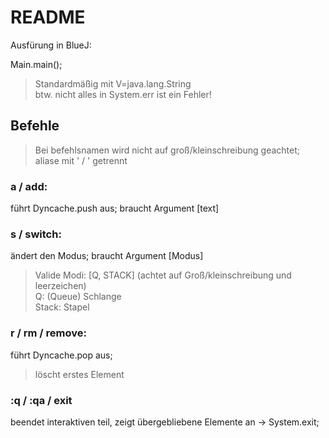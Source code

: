 # README

Ausfürung in BlueJ:

Main.main();

> Standardmäßig mit V=java.lang.String  
> btw. nicht alles in System.err ist ein Fehler!

## Befehle

> Bei befehlsnamen wird nicht auf groß/kleinschreibung geachtet; aliase mit ' / ' getrennt

### a / add: 
 führt Dyncache.push aus; braucht Argument [text]
 
### s / switch: 
  ändert den Modus; braucht Argument [Modus]
  
  > Valide Modi: [Q, STACK] (achtet auf Groß/kleinschreibung und leerzeichen)  
  > Q: (Queue) Schlange  
  > Stack: Stapel
  
### r / rm / remove:
  
  führt Dyncache.pop aus; 
  > löscht erstes Element
  
### :q / :qa / exit

  beendet interaktiven teil, zeigt übergebliebene Elemente an -> System.exit;
  
  
